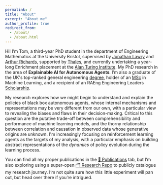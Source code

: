 ```yaml
---
permalink: /
title: "About"
excerpt: "About me"
author_profile: true
redirect_from: 
  - /about/
  - /about.html
---
```


Hi! I’m Tom, a third-year PhD student in the department of Engineering Mathematics at the University Bristol, supervised by [Jonathan Lawry](https://research-information.bristol.ac.uk/en/persons/jonathan-lawry(3aac8b8f-816c-4203-ba4b-b091bf4ddef4).html) and [Arthur Richards](https://research-information.bristol.ac.uk/en/persons/arthur-g-richards%28d4aa20a8-75fa-4b1a-8400-b2387ed04fe5%29.html), supported by [Thales](https://www.thalesgroup.com/en), and currently undertaking a year-long Enrichment placement at the [Alan Turing Institute](https://www.turing.ac.uk/). My PhD research in the area of **Explainable AI for Autonomous Agents**. I’m also a graduate of the UK's top-ranked general engineering [degree](http://www.bristol.ac.uk/engineering/interdisciplinary/engineering-design/), holder of an [MSc](http://www.bristol.ac.uk/study/postgraduate/2018/eng/msc-adv-computing-machine-learning/) in Machine Learning, and a recipient of an RAEng Engineering Leaders [Scholarship](https://www.raeng.org.uk/grants-and-prizes/schemes-for-students/engineering-leaders-scholarship). 

My research explores how we might begin to understand and explain the policies of black box autonomous agents, whose internal mechanisms and representations may be very different from our own, with a particular view to revealing the biases and flaws in their decision-making. Critical to this question are the putative trade-off between comprehensibility and performance of machine learning models, and the thorny relationship between correlation and causation in observed data whose generative origins are unknown. I'm increasingly focusing on reinforcement learning agents as the targets of my analysis, with a particular emphasis on building abstract representations of the *dynamics* of policy evolution during the learning process.

You can find all my proper publications in the [📃 Publications](http://tombewley.com/publications) tab, but I’m also exploring using a super-open [🗂️ Research Repo](http://tombewley.com/repo) to publicly catalogue my research journey. I’m not quite sure how this little experiment will pan out, but head over there if you’re intrigued.

<!-- ### 🐦 Twitter Feed

{::options parse_block_html="false" /}
<a class="twitter-timeline" data-width="500" data-theme="light" href="https://twitter.com/tom_bewley?ref_src=twsrc%5Etfw">tom_bewley</a> <script async src="https://platform.twitter.com/widgets.js" charset="utf-8"></script> -->